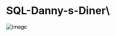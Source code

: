 # SQL-Danny-s-Diner\

![image](https://user-images.githubusercontent.com/84587032/188550919-80a16fa8-1342-4451-8694-c44282e79bd8.png)
